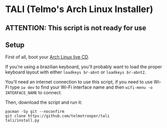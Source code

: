 # TALI (Telmo's Arch Linux Installer)

## **ATTENTION: This script is not ready for use**

## Setup

First of all, boot your [Arch Linux live CD](https://www.archlinux.org/download/).

If you're using a brazilian keyboard, you'll probably want to load the proper keyboard layout with either `loadkeys br-abnt` or `loadkeys br-abnt2`.

You'll need an internet connection to use this script, if you need to use Wi-Fi type `iw dev` to find your Wi-Fi interface name and then `wifi-menu -o INTERFACE_NAME` to connect.

Then, download the script and run it:

```
pacman -Sy git --noconfirm
git clone https://github.com/telmotrooper/tali
tali/install.py
```
